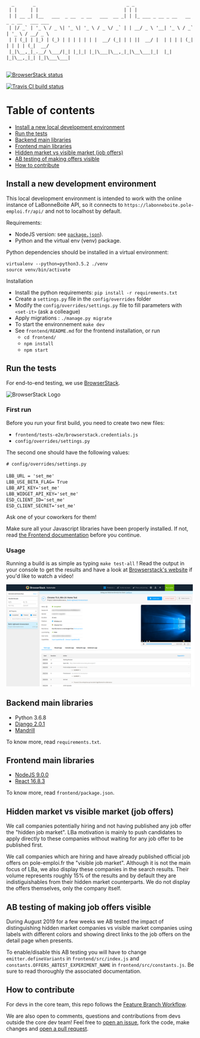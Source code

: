 
```

  _       _                                  _ _
 | |     | |                                | | |
 | | __ _| |__   ___  _ __  _ __   ___  __ _| | |_ ___ _ __ _ __   __ _ _ __   ___ ___
 | |/ _` | '_ \ / _ \| '_ \| '_ \ / _ \/ _` | | __/ _ \ '__| '_ \ / _` | '_ \ / __/ _ \
 | | (_| | |_) | (_) | | | | | | |  __/ (_| | | ||  __/ |  | | | | (_| | | | | (_|  __/
 |_|\__,_|_.__/ \___/|_| |_|_| |_|\___|\__,_|_|\__\___|_|  |_| |_|\__,_|_| |_|\___\___|


```

<a href="https://www.browserstack.com/automate/public-build/TXVCUjZRRTErbXRyWFdPaEc2ZWdwREZZekZySnJEcGlvbFhRcTNFY3FTYz0tLWpsVzRwcDRWUmZoOXN6SVNYeU1aamc9PQ==--2d32f2ba061561e856a5f6a7bb9c0e3ddc85052d"><img src='https://www.browserstack.com/automate/badge.svg?badge_key=TXVCUjZRRTErbXRyWFdPaEc2ZWdwREZZekZySnJEcGlvbFhRcTNFY3FTYz0tLWpsVzRwcDRWUmZoOXN6SVNYeU1aamc9PQ==--2d32f2ba061561e856a5f6a7bb9c0e3ddc85052d' alt="BrowserStack status"/></a>

[![Travis CI build status](https://travis-ci.org/StartupsPoleEmploi/labonnealternance.svg?branch=master)](https://travis-ci.org/StartupsPoleEmploi/labonnealternance)


# Table of contents

- [Install a new local development environment](#install)
- [Run the tests](#testing)
- [Backend main libraries](#backend-libs)
- [Frontend main libraries](#frontend-libs)
- [Hidden market vs visible market (job offers)](#offers)
- [AB testing of making offers visible](#offers-ab)
- [How to contribute](#how-to-contribute)

## Install a new development environment <a name="install"></a>

This local development environment is intended to work with the online instance of LaBonneBoite API, so it connects to `https://labonneboite.pole-emploi.fr/api/` and not to localhost by default.

Requirements:

* NodeJS version: see [`package.json`](/package.json)).
* Python and the virtual env (venv) package.

Python dependencies should be installed in a virtual environment:

    virtualenv --python=python3.5.2 ./venv
    source venv/bin/activate

Installation

- Install the python requirements: `pip install -r requirements.txt`
- Create a `settings.py` file in the `config/overrides` folder
- Modify the `config/overrides/settings.py` file to fill parameters with `<set-it>` (ask a colleague)
- Apply migrations : `./manage.py migrate`
- To start the environnement `make dev`
- See `frontend/README.md` for the frontend installation, or run
    - `cd frontend/`
    - `npm install`
    - `npm start`


## Run the tests <a name="testing"></a>
For end-to-end testing, we use [BrowserStack](https://www.browserstack.com/).

![BrowserStack Logo](https://d98b8t1nnulk5.cloudfront.net/production/images/layout/logo-header.png?1469004780)

### First run

Before you run your first build, you need to create two new files:
- `frontend/tests-e2e/browserstack.credentials.js`
- `config/overrides/settings.py`

The second one should have the following values:

```
# config/overrides/settings.py

LBB_URL = 'set_me'
LBB_USE_BETA_FLAG= True
LBB_API_KEY='set_me'
LBB_WIDGET_API_KEY='set_me'
ESD_CLIENT_ID='set_me'
ESD_CLIENT_SECRET='set_me'
```

Ask one of your coworkers for them!

Make sure all your Javascript libraries have been properly installed. If not, read [the Frontend documentation](/frontend) before you continue.


### Usage

Running a build is as simple as typing `make test-all` ! Read the output in your console to get the results and have a look at [Browserstack's website](https://www.browserstack.com) if you'd like to watch a video!

![Browserstack UI](/readme_img/browserstack.png)

## Backend main libraries <a name="backend-libs"></a>

- Python 3.6.8
- [Django 2.0.1](https://www.djangoproject.com/)
- [Mandrill](https://mandrillapp.com/api/docs/index.python.html)

To know more, read `requirements.txt`.

## Frontend main libraries <a name="frontend-libs"></a>

- [NodeJS 9.0.0](https://nodejs.org)
- [React 16.8.3](https://reactjs.org)

To know more, read `frontend/package.json`.

## Hidden market vs visible market (job offers) <a name="offers"></a>

We call companies potentially hiring and not having published any job offer the "hidden job market". LBa motivation is mainly to push candidates to apply directly to these companies without waiting for any job offer to be published first.

We call companies which are hiring and have already published official job offers on pole-emploi.fr the "visible job market". Although it is not the main focus of LBa, we also display these companies in the search results. Their volume represents roughly 15% of the results and by default they are indistiguishables from their hidden market counterparts. We do not display the offers themselves, only the company itself.

## AB testing of making job offers visible <a name="offers-ab"></a>

During August 2019 for a few weeks we AB tested the impact of distinguishing hidden market companies vs visible market companies using labels with different colors and showing direct links to the job offers on the detail page when presents.

To enable/disable this AB testing you will have to change `emitter.defineVariants` in `frontend/src/index.js` and `constants.OFFERS_ABTEST_EXPERIMENT_NAME` in `frontend/src/constants.js`. Be sure to read thoroughly the associated documentation.

## How to contribute

For devs in the core team, this repo follows the [Feature Branch Workflow](https://www.atlassian.com/git/tutorials/comparing-workflows/feature-branch-workflow). 

We are also open to comments, questions and contributions from devs outside the core dev team! Feel free to [open an issue](github.com/StartupsPoleEmploi/labonnealternance/issues/new), fork the code, make changes and [open a pull request](https://github.com/StartupsPoleEmploi/labonnealternance/pulls).

